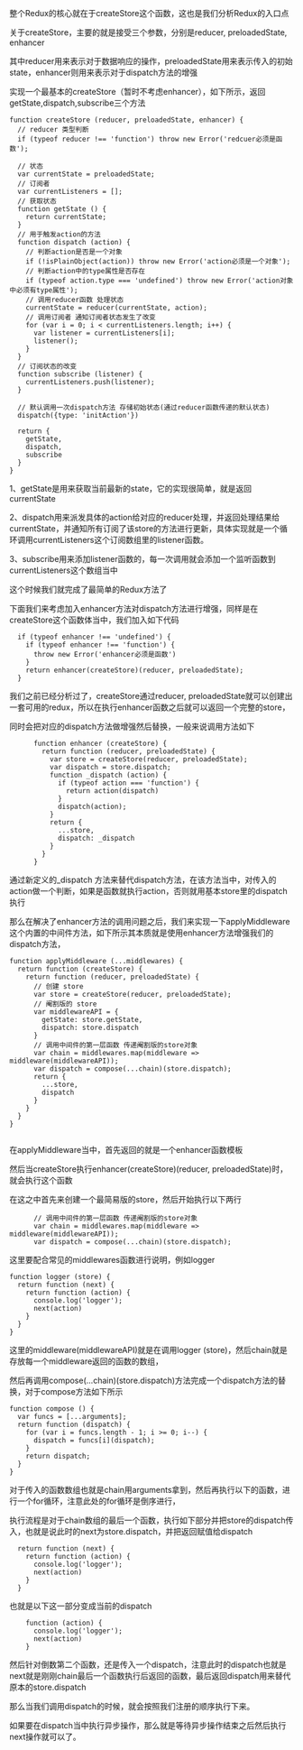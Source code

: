 整个Redux的核心就在于createStore这个函数，这也是我们分析Redux的入口点

关于createStore，主要的就是接受三个参数，分别是reducer, preloadedState, enhancer

其中reducer用来表示对于数据响应的操作，preloadedState用来表示传入的初始state，enhancer则用来表示对于dispatch方法的增强

实现一个最基本的createStore（暂时不考虑enhancer），如下所示，返回getState,dispatch,subscribe三个方法

```
function createStore (reducer, preloadedState, enhancer) {
  // reducer 类型判断 
  if (typeof reducer !== 'function') throw new Error('redcuer必须是函数');

  // 状态
  var currentState = preloadedState;
  // 订阅者
  var currentListeners = [];
  // 获取状态
  function getState () {
    return currentState;
  }
  // 用于触发action的方法
  function dispatch (action) {
    // 判断action是否是一个对象
    if (!isPlainObject(action)) throw new Error('action必须是一个对象');
    // 判断action中的type属性是否存在
    if (typeof action.type === 'undefined') throw new Error('action对象中必须有type属性');
    // 调用reducer函数 处理状态
    currentState = reducer(currentState, action);
    // 调用订阅者 通知订阅者状态发生了改变
    for (var i = 0; i < currentListeners.length; i++) {
      var listener = currentListeners[i];
      listener();
    }
  }
  // 订阅状态的改变
  function subscribe (listener) {
    currentListeners.push(listener);
  }

  // 默认调用一次dispatch方法 存储初始状态(通过reducer函数传递的默认状态)
  dispatch({type: 'initAction'})

  return {
    getState,
    dispatch,
    subscribe
  }
}
```

1、getState是用来获取当前最新的state，它的实现很简单，就是返回currentState

2、dispatch用来派发具体的action给对应的reducer处理，并返回处理结果给currentState，并通知所有订阅了该store的方法进行更新，具体实现就是一个循环调用currentListeners这个订阅数组里的listener函数。

3、subscribe用来添加listener函数的，每一次调用就会添加一个监听函数到currentListeners这个数组当中

这个时候我们就完成了最简单的Redux方法了

下面我们来考虑加入enhancer方法对dispatch方法进行增强，同样是在createStore这个函数体当中，我们加入如下代码

```
  if (typeof enhancer !== 'undefined') {
    if (typeof enhancer !== 'function') {
      throw new Error('enhancer必须是函数')
    }
    return enhancer(createStore)(reducer, preloadedState);
  }
```

我们之前已经分析过了，createStore通过reducer, preloadedState就可以创建出一套可用的redux，所以在执行enhancer函数之后就可以返回一个完整的store，

同时会把对应的dispatch方法做增强然后替换，一般来说调用方法如下

```
      function enhancer (createStore) {
        return function (reducer, preloadedState) {
          var store = createStore(reducer, preloadedState);
          var dispatch = store.dispatch;
          function _dispatch (action) {
            if (typeof action === 'function') {
              return action(dispatch)
            }
            dispatch(action);
          }
          return {
            ...store,
            dispatch: _dispatch
          }
        }
      }
```

通过新定义的_dispatch 方法来替代dispatch方法，在该方法当中，对传入的action做一个判断，如果是函数就执行action，否则就用基本store里的dispatch执行

那么在解决了enhancer方法的调用问题之后，我们来实现一下applyMiddleware这个内置的中间件方法，如下所示其本质就是使用enhancer方法增强我们的dispatch方法，


```
function applyMiddleware (...middlewares) {
  return function (createStore) {
    return function (reducer, preloadedState) {
      // 创建 store
      var store = createStore(reducer, preloadedState);
      // 阉割版的 store
      var middlewareAPI = {
        getState: store.getState,
        dispatch: store.dispatch
      }
      // 调用中间件的第一层函数 传递阉割版的store对象
      var chain = middlewares.map(middleware => middleware(middlewareAPI));
      var dispatch = compose(...chain)(store.dispatch);
      return {
        ...store,
        dispatch
      }
    }
  }
}


```

在applyMiddleware当中，首先返回的就是一个enhancer函数模板

然后当createStore执行enhancer(createStore)(reducer, preloadedState)时，就会执行这个函数

在这之中首先来创建一个最简易版的store，然后开始执行以下两行

```
      // 调用中间件的第一层函数 传递阉割版的store对象
      var chain = middlewares.map(middleware => middleware(middlewareAPI));
      var dispatch = compose(...chain)(store.dispatch);
```


这里要配合常见的middlewares函数进行说明，例如logger

```
function logger (store) {
  return function (next) {
    return function (action) {
      console.log('logger');
      next(action)
    }
  }
}
```

这里的middleware(middlewareAPI)就是在调用logger (store)，然后chain就是存放每一个middleware返回的函数的数组，

然后再调用compose(...chain)(store.dispatch)方法完成一个dispatch方法的替换，对于compose方法如下所示

```
function compose () {
  var funcs = [...arguments];
  return function (dispatch) {
    for (var i = funcs.length - 1; i >= 0; i--) {
      dispatch = funcs[i](dispatch);
    }
    return dispatch;
  }
}
```

对于传入的函数数组也就是chain用arguments拿到，然后再执行以下的函数，进行一个for循环，注意此处的for循环是倒序进行，

执行流程是对于chain数组的最后一个函数，执行如下部分并把store的dispatch传入，也就是说此时的next为store.dispatch，并把返回赋值给dispatch

```
  return function (next) {
    return function (action) {
      console.log('logger');
      next(action)
    }
  }
```

也就是以下这一部分变成当前的dispatch

```
    function (action) {
      console.log('logger');
      next(action)
    }

```

然后针对倒数第二个函数，还是传入一个dispatch，注意此时的dispatch也就是next就是刚刚chain最后一个函数执行后返回的函数，最后返回dispatch用来替代原本的store.dispatch

那么当我们调用dispatch的时候，就会按照我们注册的顺序执行下来。

如果要在dispatch当中执行异步操作，那么就是等待异步操作结束之后然后执行next操作就可以了。




